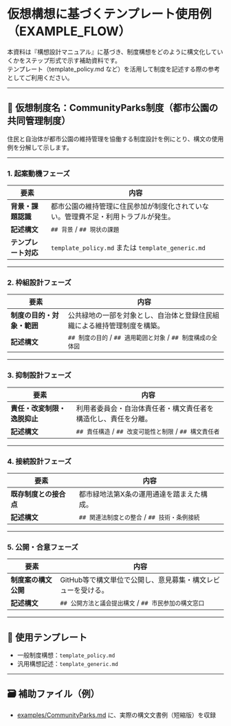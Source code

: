 # 仮想構想に基づくテンプレート使用例（EXAMPLE_FLOW）

本資料は『構想設計マニュアル』に基づき、制度構想をどのように構文化していくかをステップ形式で示す補助資料です。  
テンプレート（template_policy.md など）を活用して制度を記述する際の参考としてご利用ください。

---

## 🧭 仮想制度名：CommunityParks制度（都市公園の共同管理制度）

住民と自治体が都市公園の維持管理を協働する制度設計を例にとり、構文の使用例を分解して示します。

---

### 1. 起案動機フェーズ

| 要素 | 内容 |
|------|------|
| **背景・課題認識** | 都市公園の維持管理に住民参加が制度化されていない。管理費不足・利用トラブルが発生。 |
| **記述構文** | `## 背景` / `## 現状の課題` |
| **テンプレート対応** | `template_policy.md` または `template_generic.md` |

---

### 2. 枠組設計フェーズ

| 要素 | 内容 |
|------|------|
| **制度の目的・対象・範囲** | 公共緑地の一部を対象とし、自治体と登録住民組織による維持管理制度を構築。 |
| **記述構文** | `## 制度の目的` / `## 適用範囲と対象` / `## 制度構成の全体図` |

---

### 3. 抑制設計フェーズ

| 要素 | 内容 |
|------|------|
| **責任・改変制限・逸脱抑止** | 利用者委員会・自治体責任者・構文責任者を構造化し、責任を分離。 |
| **記述構文** | `## 責任構造` / `## 改変可能性と制限` / `## 構文責任者` |

---

### 4. 接続設計フェーズ

| 要素 | 内容 |
|------|------|
| **既存制度との接合点** | 都市緑地法第X条の運用通達を踏まえた構成。 |
| **記述構文** | `## 関連法制度との整合` / `## 技術・条例接続` |

---

### 5. 公開・合意フェーズ

| 要素 | 内容 |
|------|------|
| **制度案の構文公開** | GitHub等で構文単位で公開し、意見募集・構文レビューを受ける。 |
| **記述構文** | `## 公開方法と議会提出構文` / `## 市民参加の構文窓口` |

---

## 📌 使用テンプレート

- 一般制度構想：`template_policy.md`
- 汎用構想記述：`template_generic.md`

---

## 🗃 補助ファイル（例）

- [examples/CommunityParks.md](../examples/CommunityParks.md) に、実際の構文文書例（短縮版）を収録

